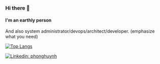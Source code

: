 ### Hi there 👋
#### I'm an earthly person

And also system administrator/devops/architect/developer. (emphasize what you need)

[![Top Langs](https://github-readme-stats.vercel.app/api/top-langs/?username=vitalvas&layout=compact&theme=radical)](https://github.com/vitalvas)


[![Linkedin: phonghuynh](https://img.shields.io/badge/-vitalvas-blue?style=plastic&logo=Linkedin&logoColor=white&link=https://www.linkedin.com/in/vitalvas/)](https://www.linkedin.com/in/vitalvas/)
